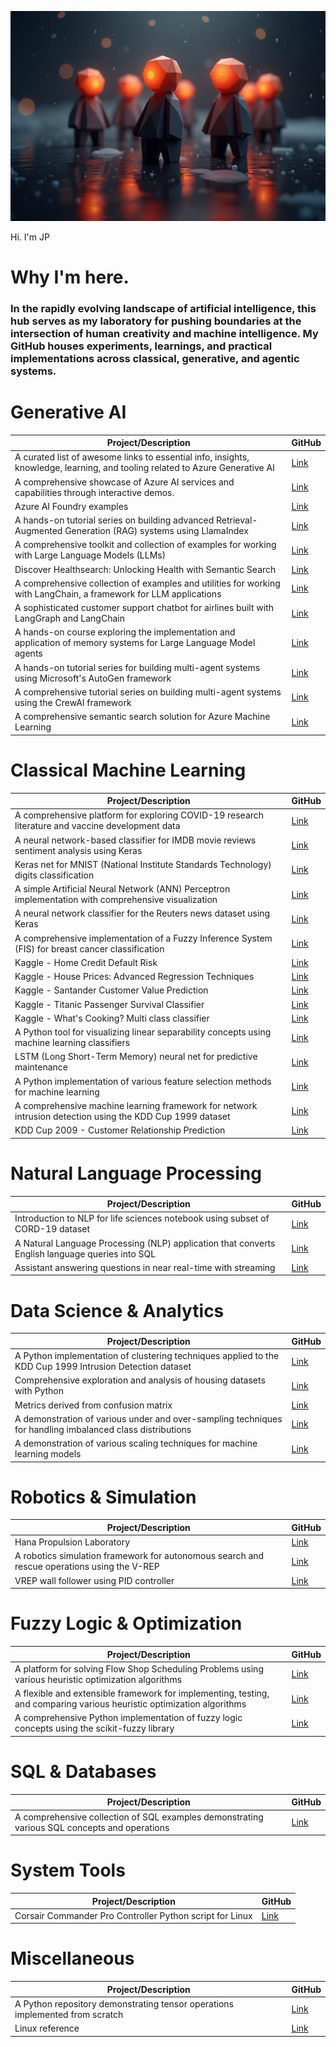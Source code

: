 ![Alt Hi. I'm JP!](https://github.com/corticalstack/corticalstack/blob/main/agents.jpg?raw=true)

Hi. I'm JP

# Why I'm here. 
### In the rapidly evolving landscape of artificial intelligence, this hub serves as my laboratory for pushing boundaries at the intersection of human creativity and machine intelligence. My GitHub houses experiments, learnings, and practical implementations across classical, generative, and agentic systems.

# Generative AI

| Project/Description | GitHub |
| --- | --- |
| A curated list of awesome links to essential info, insights, knowledge, learning, and tooling related to Azure Generative AI | [Link](https://github.com/corticalstack/awesome-azure-genai) |
| A comprehensive showcase of Azure AI services and capabilities through interactive demos. | [Link](https://github.com/corticalstack/azure-ai-demo-gallery) |
| Azure AI Foundry examples | [Link](https://github.com/corticalstack/azure-ai-foundry-examples) |
| A hands-on tutorial series on building advanced Retrieval-Augmented Generation (RAG) systems using LlamaIndex | [Link](https://github.com/corticalstack/deeplearning-agentic-rag-llamaindex) |
| A comprehensive toolkit and collection of examples for working with Large Language Models (LLMs) | [Link](https://github.com/corticalstack/genai-playground) |
| Discover Healthsearch: Unlocking Health with Semantic Search | [Link](https://github.com/corticalstack/healthsearch-demo-streamlit) |
| A comprehensive collection of examples and utilities for working with LangChain, a framework for LLM applications | [Link](https://github.com/corticalstack/langchain-basics) |
| A sophisticated customer support chatbot for airlines built with LangGraph and LangChain | [Link](https://github.com/corticalstack/langgraph-customer-support-bot) |
| A hands-on course exploring the implementation and application of memory systems for Large Language Model agents | [Link](https://github.com/corticalstack/llm-agent-memory-letta) |
| A hands-on tutorial series for building multi-agent systems using Microsoft's AutoGen framework | [Link](https://github.com/corticalstack/llm-agents-autogen) |
| A comprehensive tutorial series on building multi-agent systems using the CrewAI framework | [Link](https://github.com/corticalstack/llm-agents-crewai) |
| A comprehensive semantic search solution for Azure Machine Learning | [Link](https://github.com/corticalstack/azure-semantic-search-demo) |

# Classical Machine Learning

| Project/Description | GitHub |
| --- | --- |
| A comprehensive platform for exploring COVID-19 research literature and vaccine development data | [Link](https://github.com/corticalstack/covid-leap) |
| A neural network-based classifier for IMDB movie reviews sentiment analysis using Keras | [Link](https://github.com/corticalstack/ANNImdbClassifier) |
| Keras net for MNIST (National Institute Standards Technology) digits classification | [Link](https://github.com/corticalstack/ANNMNIST) |
| A simple Artificial Neural Network (ANN) Perceptron implementation with comprehensive visualization | [Link](https://github.com/corticalstack/ANNPerceptronVizExample) |
| A neural network classifier for the Reuters news dataset using Keras | [Link](https://github.com/corticalstack/ANNReutersClassifier) |
| A comprehensive implementation of a Fuzzy Inference System (FIS) for breast cancer classification | [Link](https://github.com/corticalstack/fuzzy-system-breast-cancer-wisconsin) |
| Kaggle - Home Credit Default Risk | [Link](https://github.com/corticalstack/KaggleHomeCreditDefault) |
| Kaggle - House Prices: Advanced Regression Techniques | [Link](https://github.com/corticalstack/KaggleHousePrices) |
| Kaggle - Santander Customer Value Prediction | [Link](https://github.com/corticalstack/KaggleSantanderValuePrediction) |
| Kaggle - Titanic Passenger Survival Classifier | [Link](https://github.com/corticalstack/KaggleTitanticSurvivalClassify) |
| Kaggle - What's Cooking? Multi class classifier | [Link](https://github.com/corticalstack/KaggleWhatsCooking) |
| A Python tool for visualizing linear separability concepts using machine learning classifiers | [Link](https://github.com/corticalstack/LinearSeparability) |
| LSTM (Long Short-Term Memory) neural net for predictive maintenance | [Link](https://github.com/corticalstack/LSTMPredictiveMaintenance) |
| A Python implementation of various feature selection methods for machine learning | [Link](https://github.com/corticalstack/FeatureSelection) |
| A comprehensive machine learning framework for network intrusion detection using the KDD Cup 1999 dataset | [Link](https://github.com/corticalstack/KDDCup1999) |
| KDD Cup 2009 - Customer Relationship Prediction | [Link](https://github.com/corticalstack/KDDCup2009) |

# Natural Language Processing

| Project/Description | GitHub |
| --- | --- |
| Introduction to NLP for life sciences notebook using subset of CORD-19 dataset | [Link](https://github.com/corticalstack/intro_nlp_life_sciences) |
| A Natural Language Processing (NLP) application that converts English language queries into SQL | [Link](https://github.com/corticalstack/NLPPythonToSQL) |
| Assistant answering questions in near real-time with streaming | [Link](https://github.com/corticalstack/streaming-streamlit-fastapi-langchain-azureopenai) |

# Data Science & Analytics

| Project/Description | GitHub |
| --- | --- |
| A Python implementation of clustering techniques applied to the KDD Cup 1999 Intrusion Detection dataset | [Link](https://github.com/corticalstack/Clustering) |
| Comprehensive exploration and analysis of housing datasets with Python | [Link](https://github.com/corticalstack/DataDiscovery) |
| Metrics derived from confusion matrix | [Link](https://github.com/corticalstack/MetricsFromCM) |
| A demonstration of various under and over-sampling techniques for handling imbalanced class distributions | [Link](https://github.com/corticalstack/Sampling) |
| A demonstration of various scaling techniques for machine learning models | [Link](https://github.com/corticalstack/Scaling) |

# Robotics & Simulation

| Project/Description | GitHub |
| --- | --- |
| Hana Propulsion Laboratory | [Link](https://github.com/corticalstack/HanaPropulsionLaboratory) |
| A robotics simulation framework for autonomous search and rescue operations using the V-REP | [Link](https://github.com/corticalstack/vrep-search-rescue) |
| VREP wall follower using PID controller | [Link](https://github.com/corticalstack/vrep-wall-follower-pid) |

# Fuzzy Logic & Optimization

| Project/Description | GitHub |
| --- | --- |
| A platform for solving Flow Shop Scheduling Problems using various heuristic optimization algorithms | [Link](https://github.com/corticalstack/flow-shop-scheduling-problem) |
| A flexible and extensible framework for implementing, testing, and comparing various heuristic optimization algorithms | [Link](https://github.com/corticalstack/heuristic-optimization-platform) |
| A comprehensive Python implementation of fuzzy logic concepts using the scikit-fuzzy library | [Link](https://github.com/corticalstack/fuzzy-logic) |

# SQL & Databases

| Project/Description | GitHub |
| --- | --- |
| A comprehensive collection of SQL examples demonstrating various SQL concepts and operations | [Link](https://github.com/corticalstack/sql-deep-dive) |

# System Tools

| Project/Description | GitHub |
| --- | --- |
| Corsair Commander Pro Controller Python script for Linux | [Link](https://github.com/corticalstack/corsair_commander_pro_ctl) |

# Miscellaneous

| Project/Description | GitHub |
| --- | --- |
| A Python repository demonstrating tensor operations implemented from scratch | [Link](https://github.com/corticalstack/TensorOpsInPython) |
| Linux reference | [Link](https://github.com/corticalstack/linux-reference) |
